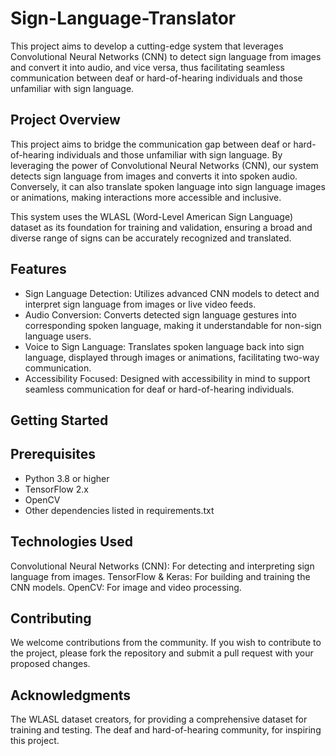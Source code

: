 # Sign-Language-Translator
This project aims to develop a cutting-edge system that leverages Convolutional Neural Networks (CNN) to detect sign language from images and convert it into audio, and vice versa, thus facilitating seamless communication between deaf or hard-of-hearing individuals and those unfamiliar with sign language.

## Project Overview
This project aims to bridge the communication gap between deaf or hard-of-hearing individuals and those unfamiliar with sign language. By leveraging the power of Convolutional Neural Networks (CNN), our system detects sign language from images and converts it into spoken audio. Conversely, it can also translate spoken language into sign language images or animations, making interactions more accessible and inclusive.

This system uses the WLASL (Word-Level American Sign Language) dataset as its foundation for training and validation, ensuring a broad and diverse range of signs can be accurately recognized and translated.

## Features
* Sign Language Detection: Utilizes advanced CNN models to detect and interpret sign language from images or live video feeds.
*  Audio Conversion: Converts detected sign language gestures into corresponding spoken language, making it understandable for non-sign language users.
*  Voice to Sign Language: Translates spoken language back into sign language, displayed through images or animations, facilitating two-way communication.
* Accessibility Focused: Designed with accessibility in mind to support seamless communication for deaf or hard-of-hearing individuals.
  
## Getting Started
## Prerequisites

* Python 3.8 or higher
* TensorFlow 2.x
* OpenCV
* Other dependencies listed in requirements.txt

## Technologies Used
Convolutional Neural Networks (CNN): For detecting and interpreting sign language from images.
TensorFlow & Keras: For building and training the CNN models.
OpenCV: For image and video processing.

## Contributing
We welcome contributions from the community. If you wish to contribute to the project, please fork the repository and submit a pull request with your proposed changes.


## Acknowledgments
The WLASL dataset creators, for providing a comprehensive dataset for training and testing.
The deaf and hard-of-hearing community, for inspiring this project.
